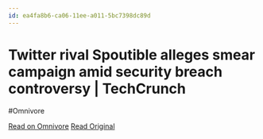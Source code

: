 ```yaml
---
id: ea4fa8b6-ca06-11ee-a011-5bc7398dc89d
---
```


# Twitter rival Spoutible alleges smear campaign amid security breach controversy | TechCrunch
#Omnivore

[Read on Omnivore](https://omnivore.app/me/twitter-rival-spoutible-alleges-smear-campaign-amid-security-bre-18d9fde2cf8)
[Read Original](https://techcrunch.com/2024/02/12/twitter-alternative-spoutible-clashes-with-critics-over-security-breach/)

